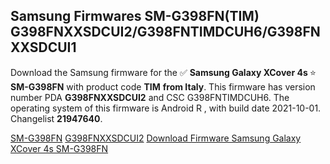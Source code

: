 <h2>Samsung Firmwares SM-G398FN(TIM) G398FNXXSDCUI2/G398FNTIMDCUH6/G398FNXXSDCUI1</h2>
Download the Samsung firmware for the ✅ <strong>Samsung Galaxy XCover 4s </strong> ⭐ <strong>SM-G398FN</strong> with product code <strong>TIM</strong> <strong> from Italy</strong>. This firmware has version number PDA <strong>G398FNXXSDCUI2</strong> and CSC G398FNTIMDCUH6. The operating system of this firmware is Android R , with build date 2021-10-01. Changelist <strong>21947640</strong>.


[SM-G398FN](https://samfirm.shop/samsung/model/SM-G398FN)
[G398FNXXSDCUI2](https://samfirm.shop/samsung/pda/G398FNXXSDCUI2)
[Download Firmware Samsung Galaxy XCover 4s SM-G398FN](https://samfirm.shop/samsung/firmware/462047)
